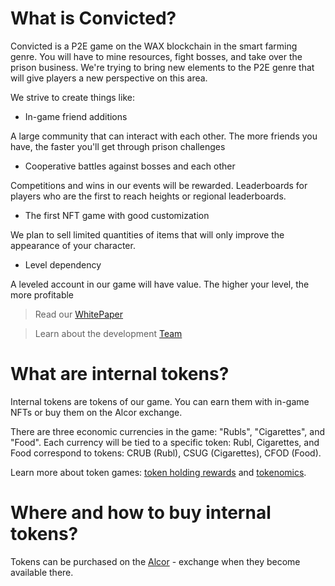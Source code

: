 # What is Convicted?
Convicted is a P2E game on the WAX blockchain in the smart farming genre. You will have to mine resources, fight bosses, and take over the prison business. 
We're trying to bring new elements to the P2E genre that will give players a new perspective on this area.

We strive to create things like:
- In-game friend additions

A large community that can interact with each other. The more friends you have, the faster you'll get through prison challenges
- Cooperative battles against bosses and each other

Competitions and wins in our events will be rewarded. Leaderboards for players who are the first to reach heights or regional leaderboards.
- The first NFT game with good customization

We plan to sell limited quantities of items that will only improve the appearance of your character.
- Level dependency

A leveled account in our game will have value. The higher your level, the more profitable

>Read our [WhitePaper](http://161.35.217.137:9000/whitepaper)

>Learn about the development [Team](http://161.35.217.137:9000/CONTRIBUTORS)

# What are internal tokens?
Internal tokens are tokens of our game. You can earn them with in-game NFTs or buy them on the Alcor exchange.

There are three economic currencies in the game: "Rubls", "Cigarettes", and "Food".
Each currency will be tied to a specific token: Rubl, Cigarettes, and Food correspond to tokens: CRUB (Rubl), CSUG (Cigarettes), CFOD (Food).

Learn more about token games: [token holding rewards](http://161.35.217.137:9000/token-information) and [tokenomics](http://161.35.217.137:9000/tokenomics).

# Where and how to buy internal tokens?
Tokens can be purchased on the [Alcor](https://wax.alcor.exchange) -  exchange when they become available there.
